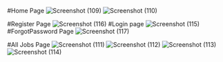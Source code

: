 #Home Page
![Screenshot (109)](https://github.com/Harish-2k3/job_portal/assets/108169641/8f9c88d3-e4f5-4b6b-8715-85e7e0050512)
![Screenshot (110)](https://github.com/Harish-2k3/job_portal/assets/108169641/30d372ed-f7ed-450e-8cf2-af22d97d9621)

#Register Page
![Screenshot (116)](https://github.com/Harish-2k3/job_portal/assets/108169641/d565cba1-a33b-47da-a988-53be2f203224)
#Login page
![Screenshot (115)](https://github.com/Harish-2k3/job_portal/assets/108169641/dad38a08-986e-411f-89da-ddf06dbe5795)
#ForgotPassword Page
![Screenshot (117)](https://github.com/Harish-2k3/job_portal/assets/108169641/6712212f-179f-40c2-b121-e64130d1ec1f)

#All Jobs Page
![Screenshot (111)](https://github.com/Harish-2k3/job_portal/assets/108169641/7c7539a5-ad94-4ab1-8c0e-0e560a01f7e5)
![Screenshot (112)](https://github.com/Harish-2k3/job_portal/assets/108169641/5231b3a7-076f-43e4-8913-cd5393bdfe3b)
![Screenshot (113)](https://github.com/Harish-2k3/job_portal/assets/108169641/ec049cb0-4ed7-468d-8288-e89424b742fc)
![Screenshot (114)](https://github.com/Harish-2k3/job_portal/assets/108169641/df9fe622-4521-48bd-ba68-5b1577813cad)
